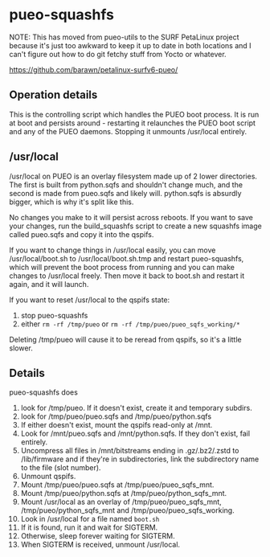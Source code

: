 # pueo-squashfs

NOTE: This has moved from pueo-utils to the SURF PetaLinux project
because it's just too awkward to keep it up to date in both locations
and I can't figure out how to do git fetchy stuff from Yocto or
whatever.

https://github.com/barawn/petalinux-surfv6-pueo/

## Operation details

This is the controlling script which handles the PUEO boot process.
It is run at boot and persists around - restarting it relaunches
the PUEO boot script and any of the PUEO daemons. Stopping it
unmounts /usr/local entirely.

## /usr/local

/usr/local on PUEO is an overlay filesystem made up of 2 lower
directories. The first is built from python.sqfs and shouldn't
change much, and the second is made from pueo.sqfs and likely will.
python.sqfs is absurdly bigger, which is why it's split like this.

No changes you make to it will persist across reboots. If you 
want to save your changes, run the build_squashfs script to create
a new squashfs image called pueo.sqfs and copy it into the qspifs.

If you want to change things in /usr/local easily, you can
move /usr/local/boot.sh to /usr/local/boot.sh.tmp and restart
pueo-squashfs, which will prevent the boot process from running and
you can make changes to /usr/local freely. Then move it back
to boot.sh and restart it again, and it will launch.

If you want to reset /usr/local to the qspifs state:
1. stop pueo-squashfs
2. either ``rm -rf /tmp/pueo`` or ``rm -rf
/tmp/pueo/pueo_sqfs_working/*``

Deleting /tmp/pueo will cause it to be reread from qspifs, so it's
a little slower.

## Details

pueo-squashfs does

1. look for /tmp/pueo. If it doesn't exist, create it and temporary
subdirs.
2. look for /tmp/pueo/pueo.sqfs and /tmp/pueo/python.sqfs
  1. If either doesn't exist, mount the qspifs read-only at /mnt.
  2. Look for /mnt/pueo.sqfs and /mnt/python.sqfs. If they don't exist, fail entirely.
  3. Uncompress all files in /mnt/bitstreams ending in .gz/.bz2/.zstd to
/lib/firmware and if they're in subdirectories, link the subdirectory
name to the file (slot number).
  4. Unmount qspifs.
3. Mount /tmp/pueo/pueo.sqfs at /tmp/pueo/pueo_sqfs_mnt.
4. Mount /tmp/pueo/python.sqfs at /tmp/pueo/python_sqfs_mnt.
5. Mount /usr/local as an overlay of /tmp/pueo/pueo_sqfs_mnt, 
/tmp/pueo/python_sqfs_mnt and /tmp/pueo/pueo_sqfs_working.
6. Look in /usr/local for a file named ``boot.sh``
7. If it is found, run it and wait for SIGTERM.
8. Otherwise, sleep forever waiting for SIGTERM.
9. When SIGTERM is received, unmount /usr/local.

